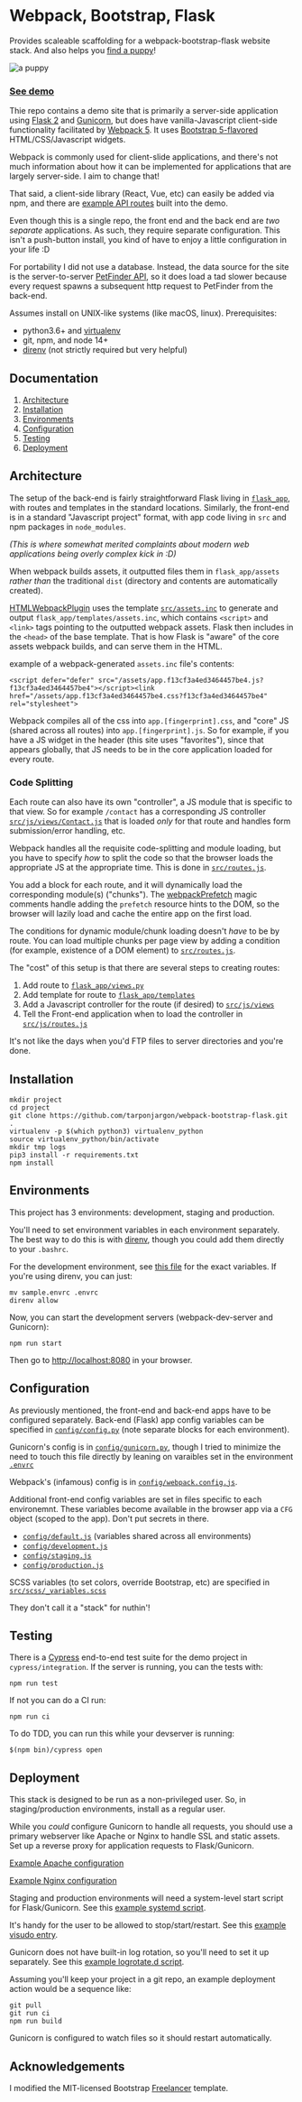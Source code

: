 
# Webpack, Bootstrap, Flask

Provides scaleable scaffolding for a webpack-bootstrap-flask website stack. And also helps you [find a puppy](https://puppies.thewhiteroom.com/)!

![a puppy](https://puppies.thewhiteroom.com/assets/images/binx.jpg)

### [See demo](https://puppies.thewhiteroom.com/)
Thie repo contains a demo site that is primarily a server-side application using [Flask 2](https://flask.palletsprojects.com/en/2.0.x/) and [Gunicorn](https://gunicorn.org/), but does have vanilla-Javascript client-side functionality facilitated by [Webpack 5](https://webpack.js.org/).  It uses [Bootstrap 5-flavored](https://getbootstrap.com/docs/5.0/getting-started/introduction/) HTML/CSS/Javascript widgets.

Webpack is commonly used for client-slide applications, and there's not much information about how it can be implemented for applications that are largely server-side. I aim to change that!

That said, a client-side library (React, Vue, etc) can easily be added via npm, and there are [example API routes](https://github.com/tarponjargon/webpack-bootstrap-flask/blob/master/flask_app/routes/api.py) built into the demo.

Even though this is a single repo, the front end and the back end are *two separate* applications. As such, they require separate configuration. This isn't a push-button install, you kind of have to enjoy a little configuration in your life :D

For portability I did not use a database. Instead, the data source for the site is the server-to-server [PetFinder API](https://www.petfinder.com/developers/v2/docs/), so it does load a tad slower because every request spawns a subsequent http request to PetFinder from the back-end.

Assumes install on UNIX-like systems (like macOS, linux).  Prerequisites:
- python3.6+ and [virtualenv](https://docs.python-guide.org/dev/virtualenvs/)
- git, npm, and node 14+
-  [direnv](https://shivamarora.medium.com/a-guide-to-manage-your-environment-variables-in-a-better-way-using-direnv-2c1cd475c8e) (not strictly required but very helpful)

## Documentation
1.  [Architecture](#architecture)
2.  [Installation](#installation)
3.  [Environments](#environments)
4.  [Configuration](#configuration)
5.  [Testing](#testing)
6.  [Deployment](#deployment)

<a  name="architecture"></a>
## Architecture

The setup of the back-end is fairly straightforward Flask living in [`flask_app`](https://github.com/tarponjargon/webpack-bootstrap-flask/tree/master/flask_app), with routes and templates in the standard locations. Similarly, the front-end is in a standard "Javascript project" format, with app code living in `src` and npm packages in `node_modules`.

*(This is where somewhat merited complaints about modern web applications being overly complex kick in :D)*

When webpack builds assets, it outputted files them in `flask_app/assets` *rather than* the traditional `dist` (directory and contents are automatically created).

[HTMLWebpackPlugin](https://webpack.js.org/plugins/html-webpack-plugin/) uses the template [`src/assets.inc`](https://github.com/tarponjargon/webpack-bootstrap-flask/blob/master/src/assets.inc) to generate and output `flask_app/templates/assets.inc`, which contains `<script>` and `<link>` tags pointing to the outputted webpack assets.  Flask then includes in the `<head>` of the base template. That is how Flask is "aware" of the core assets webpack builds, and can serve them in the HTML.

example of a webpack-generated `assets.inc` file's contents:

	<script defer="defer" src="/assets/app.f13cf3a4ed3464457be4.js?f13cf3a4ed3464457be4"></script><link href="/assets/app.f13cf3a4ed3464457be4.css?f13cf3a4ed3464457be4" rel="stylesheet">

Webpack compiles all of the css into `app.[fingerprint].css`, and "core" JS (shared across all routes) into `app.[fingerprint].js`. So for example, if you have a JS widget in the header (this site uses "favorites"), since that appears globally, that JS needs to be in the core application loaded for every route.

### Code Splitting

Each route can also have its own "controller", a JS module that is specific to that view. So for example `/contact` has a corresponding JS controller [`src/js/views/Contact.js`](https://github.com/tarponjargon/webpack-bootstrap-flask/blob/master/src/js/views/Contact.js) that is loaded *only* for that route and handles form submission/error handling, etc.

 Webpack handles all the requisite code-splitting and module loading, but you have to specify *how* to split the code so that the browser loads the appropriate JS at the appropriate time. This is done in [`src/routes.js`](https://github.com/tarponjargon/webpack-bootstrap-flask/blob/master/src/js/routes.js).

You add a block for each route, and it will dynamically load the corresponding module(s) ("chunks"). The [webpackPrefetch](https://webpack.js.org/guides/code-splitting/) magic comments handle adding the `prefetch` resource hints to the DOM, so the browser will lazily load and cache the entire app on the first load.

The conditions for dynamic module/chunk loading doesn't *have* to be by route.  You can load multiple chunks per page view by adding a condition (for example, existence of a DOM element) to [`src/routes.js`](https://github.com/tarponjargon/webpack-bootstrap-flask/blob/master/src/js/routes.js).

The "cost" of this setup is that there are several steps to creating routes:
1. Add route to [`flask_app/views.py`](https://github.com/tarponjargon/webpack-bootstrap-flask/blob/master/flask_app/routes/views.py)
2. Add template for route to [`flask_app/templates`](https://github.com/tarponjargon/webpack-bootstrap-flask/tree/master/flask_app/templates)
3. Add a Javascript controller for the route (if desired) to [`src/js/views`](https://github.com/tarponjargon/webpack-bootstrap-flask/tree/master/src/js/views)
4. Tell the Front-end application when to load the controller in [`src/js/routes.js`](https://github.com/tarponjargon/webpack-bootstrap-flask/blob/master/src/js/routes.js)

It's not like the days when you'd FTP files to server directories and you're done.
<a  name="installation"></a>
## Installation

    mkdir project
    cd project
    git clone https://github.com/tarponjargon/webpack-bootstrap-flask.git .
    virtualenv -p $(which python3) virtualenv_python
    source virtualenv_python/bin/activate
    mkdir tmp logs
    pip3 install -r requirements.txt
    npm install

<a  name="environments"></a>
## Environments
This project has 3 environments: development, staging and production.

You'll need to set environment variables in each environment separately. The best way to do this is with [direnv](https://shivamarora.medium.com/a-guide-to-manage-your-environment-variables-in-a-better-way-using-direnv-2c1cd475c8e), though you could add them directly to your `.bashrc`.

For the development environment, see [this file](https://github.com/tarponjargon/webpack-bootstrap-flask/blob/master/sample.envrc) for the exact variables. If you're using direnv, you can just:

    mv sample.envrc .envrc
    direnv allow

Now, you can start the development servers (webpack-dev-server and Gunicorn):

    npm run start

Then go to [http://localhost:8080](http://localhost:8080) in your browser.

<a  name="configuration"></a>
## Configuration
As previously mentioned, the front-end and back-end apps have to be configured separately. Back-end (Flask) app config variables can be specified in [`config/config.py`](https://github.com/tarponjargon/webpack-bootstrap-flask/blob/master/config/config.py) (note separate blocks for each environment).

Gunicorn's config is in [`config/gunicorn.py`](https://github.com/tarponjargon/webpack-bootstrap-flask/blob/master/config/gunicorn.py), though I tried to minimize the need to touch this file directly by leaning on varaibles set in the environment [`.envrc`](https://github.com/tarponjargon/webpack-bootstrap-flask/blob/master/sample.envrc)

Webpack's (infamous) config is in [`config/webpack.config.js`](https://github.com/tarponjargon/webpack-bootstrap-flask/blob/master/config/webpack.config.js).

Additional front-end config variables are set in files specific to each environemnt.  These variables become available in the browser app via a `CFG` object (scoped to the app).  Don't put secrets in there.
- [`config/default.js`](https://github.com/tarponjargon/webpack-bootstrap-flask/blob/master/config/default.js) (variables shared across all environments)
- [`config/development.js`](https://github.com/tarponjargon/webpack-bootstrap-flask/blob/master/config/development.js)
- [`config/staging.js`](https://github.com/tarponjargon/webpack-bootstrap-flask/blob/master/config/staging.js)
- [`config/production.js`](https://github.com/tarponjargon/webpack-bootstrap-flask/blob/master/config/production.js)

SCSS variables (to set colors, override Bootstrap, etc) are specified in [`src/scss/_variables.scss`](https://github.com/tarponjargon/webpack-bootstrap-flask/blob/master/src/scss/_variables.scss)

They don't call it a "stack" for nuthin'!

<a  name="testing"></a>
## Testing
There is a [Cypress](https://www.cypress.io/) end-to-end test suite for the demo project in `cypress/integration`. If the server is running, you can the tests with:

    npm run test
If not you can do a CI run:

    npm run ci

To do TDD, you can run this while your devserver is running:

    $(npm bin)/cypress open


<a  name="deployment"></a>
## Deployment
This stack is designed to be run as a non-privileged user. So, in staging/production environments, install as a regular user.

While you *could* configure Gunicorn to handle all requests, you should use a primary webserver like Apache or Nginx to handle SSL and static assets.  Set up a reverse proxy for application requests to Flask/Gunicorn.

[Example Apache configuration](https://github.com/tarponjargon/webpack-bootstrap-flask/blob/master/sample.apache.vhost)

[Example Nginx configuration](https://github.com/tarponjargon/webpack-bootstrap-flask/blob/master/sample.nginx.conf)

Staging and production environments will need a system-level start script for Flask/Gunicorn. See this [example systemd script](https://github.com/tarponjargon/webpack-bootstrap-flask/blob/master/sample.systemd.conf).

It's handy for the user to be allowed to stop/start/restart. See this [example visudo entry](https://github.com/tarponjargon/webpack-bootstrap-flask/blob/master/sample.visudo).

Gunicorn does not have built-in log rotation, so you'll need to set it up separately. See this [example logrotate.d script](https://github.com/tarponjargon/webpack-bootstrap-flask/blob/master/sample.logrotate).

Assuming you'll keep your project in a git repo, an example deployment action would be a sequence like:

    git pull
    git run ci
    npm run build

Gunicorn is configured to watch files so it should restart automatically.

## Acknowledgements

I modified the MIT-licensed Bootstrap [Freelancer](https://startbootstrap.com/theme/freelancer) template.